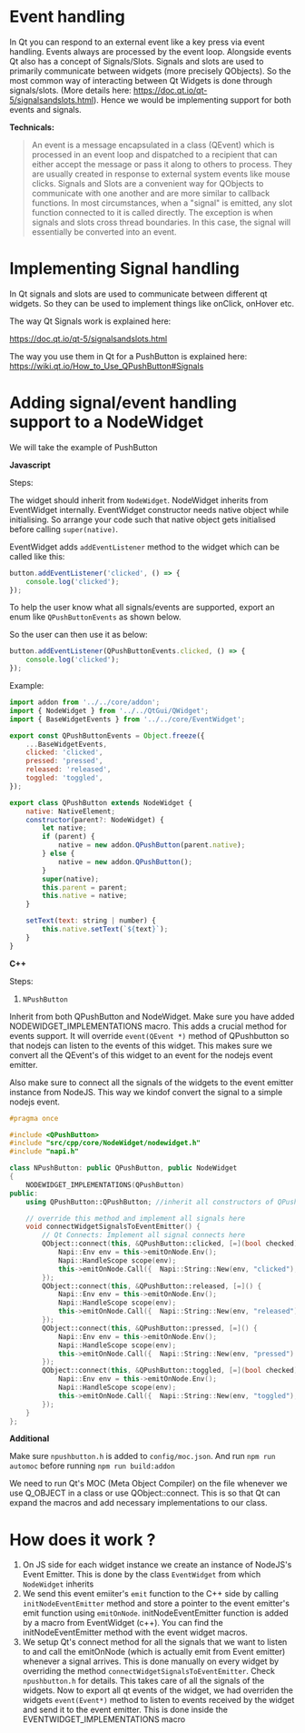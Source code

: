 # Event handling

In Qt you can respond to an external event like a key press via event handling. Events always are processed by the event loop. Alongside events Qt also has a concept of Signals/Slots. Signals and slots are used to primarily communicate between widgets (more precisely QObjects). So the most common way of interacting between Qt Widgets is done through signals/slots. (More details here: https://doc.qt.io/qt-5/signalsandslots.html). Hence we would be implementing support for both events and signals.

**Technicals:**

> An event is a message encapsulated in a class (QEvent) which is processed in an event loop and dispatched to a recipient that can either accept the message or pass it along to others to process. They are usually created in response to external system events like mouse clicks.
> Signals and Slots are a convenient way for QObjects to communicate with one another and are more similar to callback functions. In most circumstances, when a "signal" is emitted, any slot function connected to it is called directly. The exception is when signals and slots cross thread boundaries. In this case, the signal will essentially be converted into an event.

# Implementing Signal handling

In Qt signals and slots are used to communicate between different qt widgets. So they can be used to implement things like
onClick, onHover etc.

The way Qt Signals work is explained here:

https://doc.qt.io/qt-5/signalsandslots.html

The way you use them in Qt for a PushButton is explained here:
https://wiki.qt.io/How_to_Use_QPushButton#Signals

# Adding signal/event handling support to a NodeWidget

We will take the example of PushButton

**Javascript**

Steps:

The widget should inherit from `NodeWidget`. NodeWidget inherits from EventWidget internally. EventWidget constructor needs native object while initialising. So arrange your code such that native object gets initialised before calling `super(native)`.

EventWidget adds `addEventListener` method to the widget which can be called
like this:

```js
button.addEventListener('clicked', () => {
    console.log('clicked');
});
```

To help the user know what all signals/events are supported, export an enum like `QPushButtonEvents` as shown below.

So the user can then use it as below:

```js
button.addEventListener(QPushButtonEvents.clicked, () => {
    console.log('clicked');
});
```

Example:

```js
import addon from '../../core/addon';
import { NodeWidget } from '../../QtGui/QWidget';
import { BaseWidgetEvents } from '../../core/EventWidget';

export const QPushButtonEvents = Object.freeze({
    ...BaseWidgetEvents,
    clicked: 'clicked',
    pressed: 'pressed',
    released: 'released',
    toggled: 'toggled',
});

export class QPushButton extends NodeWidget {
    native: NativeElement;
    constructor(parent?: NodeWidget) {
        let native;
        if (parent) {
            native = new addon.QPushButton(parent.native);
        } else {
            native = new addon.QPushButton();
        }
        super(native);
        this.parent = parent;
        this.native = native;
    }

    setText(text: string | number) {
        this.native.setText(`${text}`);
    }
}
```

**C++**

Steps:

1. `NPushButton`

Inherit from both QPushButton and NodeWidget. Make sure you have added NODEWIDGET_IMPLEMENTATIONS macro. This adds a crucial method for events support. It will override `event(QEvent *)` method of QPushbutton so that nodejs can listen to the events of this widget. This makes sure we convert all the QEvent's of this widget to an event for the nodejs event emitter.

Also make sure to connect all the signals of the widgets to the event emitter instance from NodeJS. This way we kindof convert the signal to a simple nodejs event.

```cpp
#pragma once

#include <QPushButton>
#include "src/cpp/core/NodeWidget/nodewidget.h"
#include "napi.h"

class NPushButton: public QPushButton, public NodeWidget
{
    NODEWIDGET_IMPLEMENTATIONS(QPushButton)
public:
    using QPushButton::QPushButton; //inherit all constructors of QPushButton

    // override this method and implement all signals here
    void connectWidgetSignalsToEventEmitter() {
        // Qt Connects: Implement all signal connects here
        QObject::connect(this, &QPushButton::clicked, [=](bool checked) {
            Napi::Env env = this->emitOnNode.Env();
            Napi::HandleScope scope(env);
            this->emitOnNode.Call({  Napi::String::New(env, "clicked"), Napi::Value::From(env, checked) });
        });
        QObject::connect(this, &QPushButton::released, [=]() {
            Napi::Env env = this->emitOnNode.Env();
            Napi::HandleScope scope(env);
            this->emitOnNode.Call({  Napi::String::New(env, "released") });
        });
        QObject::connect(this, &QPushButton::pressed, [=]() {
            Napi::Env env = this->emitOnNode.Env();
            Napi::HandleScope scope(env);
            this->emitOnNode.Call({  Napi::String::New(env, "pressed") });
        });
        QObject::connect(this, &QPushButton::toggled, [=](bool checked) {
            Napi::Env env = this->emitOnNode.Env();
            Napi::HandleScope scope(env);
            this->emitOnNode.Call({  Napi::String::New(env, "toggled"), Napi::Value::From(env, checked) });
        });
    }
};

```

**Additional**

Make sure `npushbutton.h` is added to `config/moc.json`.
And run `npm run automoc` before running `npm run build:addon`

We need to run Qt's MOC (Meta Object Compiler) on the file whenever we use Q_OBJECT in a class or use QObject::connect. This is so that Qt can expand the macros and add necessary implementations to our class.

# How does it work ?

1. On JS side for each widget instance we create an instance of NodeJS's Event Emitter. This is done by the class `EventWidget` from which `NodeWidget` inherits
2. We send this event emiiter's `emit` function to the C++ side by calling `initNodeEventEmitter` method and store a pointer to the event emitter's emit function using `emitOnNode`. initNodeEventEmitter function is added by a macro from EventWidget (c++). You can find the initNodeEventEmitter method with the event widget macros.
3. We setup Qt's connect method for all the signals that we want to listen to and call the emitOnNode (which is actually emit from Event emitter) whenever a signal arrives. This is done manually on every widget by overriding the method `connectWidgetSignalsToEventEmitter`. Check `npushbutton.h` for details. This takes care of all the signals of the widgets. Now to export all qt events of the widget, we had overriden the widgets `event(Event*)` method to listen to events received by the widget and send it to the event emitter. This is done inside the EVENTWIDGET_IMPLEMENTATIONS macro
